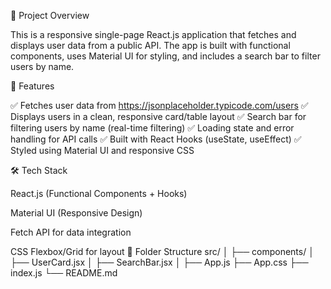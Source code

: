 🚀 Project Overview

This is a responsive single-page React.js application that fetches and displays user data from a public API.
The app is built with functional components, uses Material UI for styling, and includes a search bar to filter users by name.

🧩 Features

✅ Fetches user data from https://jsonplaceholder.typicode.com/users
✅ Displays users in a clean, responsive card/table layout
✅ Search bar for filtering users by name (real-time filtering)
✅ Loading state and error handling for API calls
✅ Built with React Hooks (useState, useEffect)
✅ Styled using Material UI and responsive CSS

🛠️ Tech Stack

React.js (Functional Components + Hooks)

Material UI (Responsive Design)

Fetch API for data integration

CSS Flexbox/Grid for layout
📂 Folder Structure
src/
│
├── components/
│   ├── UserCard.jsx
│   ├── SearchBar.jsx
│
├── App.js
├── App.css
├── index.js
└── README.md

